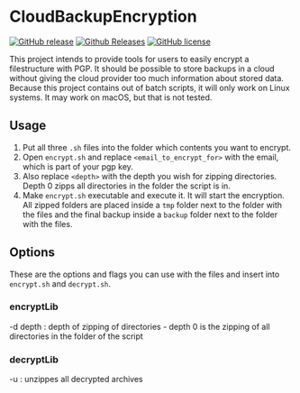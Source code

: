 # CloudBackupEncryption
[![GitHub release](https://img.shields.io/github/release/NicoVIII/CloudBackupEncryption.svg)]()
[![Github Releases](https://img.shields.io/github/downloads/NicoVIII/CloudBackupEncryption/total.svg)]()
[![GitHub license](https://img.shields.io/badge/license-MIT-blue.svg)](https://raw.githubusercontent.com/NicoVIII/CloudBackupEncryption/master/LICENSE.txt)

This project intends to provide tools for users to easily encrypt a filestructure with PGP. It should be possible to store backups in a cloud without giving the cloud provider too much information about stored data.
Because this project contains out of batch scripts, it will only work on Linux systems. It may work on macOS, but that is not tested.

## Usage
1. Put all three `.sh` files into the folder which contents you want to encrypt.
2. Open `encrypt.sh` and replace `<email_to_encrypt_for>` with the email, which is part of your pgp key.
3. Also replace `<depth>` with the depth you wish for zipping directories. Depth 0 zipps all directories in the folder the script is in.
4. Make `encrypt.sh` executable and execute it. It will start the encryption. All zipped folders are placed inside a `tmp` folder next to the folder with the files and the final backup inside a `backup` folder next to the folder with the files.

## Options
These are the options and flags you can use with the files and insert into `encrypt.sh` and `decrypt.sh`.

### encryptLib
-d depth : depth of zipping of directories - depth 0 is the zipping of all directories in the folder of the script

### decryptLib
-u : unzippes all decrypted archives
